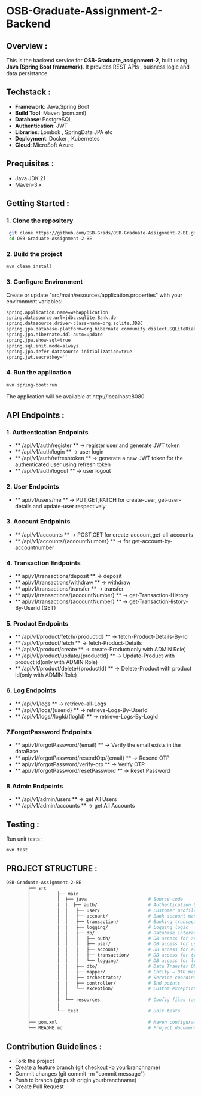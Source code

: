 # OSB-Graduate-Assignment-2-Backend

## Overview :

This is the backend service for **OSB-Graduate_assignment-2**, built using **Java (Spring Boot framework)**.
It provides REST APIs , buisness logic and data persistance.

## Techstack :

- **Framework**: Java,Spring Boot
- **Build Tool**: Maven (pom.xml)
- **Database**: PostgreSQL
- **Authentication**: JWT
- **Libraries**: Lombok , SpringData JPA etc
- **Deployment**: Docker , Kubernetes
- **Cloud**: MicroSoft Azure

## Prequisites :

- Java JDK 21
- Maven-3.x

## Getting Started :

### 1. Clone the repository

```bash
 git clone https://github.com/OSB-Grads/OSB-Graduate-Assignment-2-BE.git
 cd OSB-Graduate-Assignment-2-BE
```

### 2. Build the project

 ```bash
 mvn clean install 
 ```

### 3. Configure Environment

Create or update
"src/main/resources/application.properties" with your environment variables:

```bash
spring.application.name=webApplication
spring.datasource.url=jdbc:sqlite:Bank.db
spring.datasource.driver-class-name=org.sqlite.JDBC
spring.jpa.database-platform=org.hibernate.community.dialect.SQLiteDialect
spring.jpa.hibernate.ddl-auto=update
spring.jpa.show-sql=true
spring.sql.init.mode=always
spring.jpa.defer-datasource-initialization=true
spring.jwt.secretkey=''
````

### 4. Run the application

```bash
mvn spring-boot:run
```

The application will be available at http://localhost:8080

## API Endpoints :

### 1. Authentication Endpoints

- ** /api/v1/auth/register ** -> register user and generate JWT token
- ** /api/v1/auth/login ** -> user login
- ** /api/v1/auth/refreshtoken ** -> generate a new JWT token for the authenticated user using refresh token
- ** /api/v1/auth/logout ** -> user logout

### 2. User Endpoints

- ** api/v1/users/me ** -> PUT,GET,PATCH for create-user, get-user-details and update-user respectively

### 3. Account Endpoints

- ** /api/v1/accounts ** -> POST,GET for create-account,get-all-accounts
- ** /api/v1/accounts/{accountNumber} ** -> for get-account-by-accountnumber

### 4. Transaction Endpoints

- ** api/v1/transactions/deposit ** -> deposit
- ** api/v1/transactions/withdraw ** -> withdraw
- ** api/v1/transactions/transfer ** -> transfer
- ** api/v1/transactions/{accountNumber} ** -> get-Transaction-History
- ** api/v1/transactions/{accountNumber} ** -> get-TransactionHistory-By-UserId (GET)

### 5. Product Endpoints

- ** /api/v1/product/fetch/{productId} ** -> fetch-Product-Details-By-Id
- ** /api/v1/product/fetch ** -> fetch-Product-Details
- ** /api/v1/product/create ** -> create-Product(only with ADMIN Role)
- ** /api/v1/product/update/{productId} ** -> Update-Product with product id(only with ADMIN Role)
- ** /api/v1/product/delete/{productId} ** -> Delete-Product with product id(only with ADMIN Role)

### 6. Log Endpoints

- ** /api/v1/logs ** -> retrieve-all-Logs
- ** /api/v1/logs/{userid} ** -> retrieve-Logs-By-UserId
- ** /api/v1/logs//logId/{logId} **  -> retrieve-Logs-By-LogId

### 7.ForgotPassword Endpoints

- ** api/v1/forgotPassword/{email} ** -> Verify the email exists in the dataBase
- ** api/v1/forgotPassword/resendOtp/{email} ** -> Resend OTP
- ** api/v1/forgotPassword/verify-otp ** -> Verify OTP
- ** api/v1/forgotPassword/resetPassword ** -> Reset Password

### 8.Admin Endpoints

- ** /api/v1/admin/users ** -> get All Users
- ** /api/v1/admin/accounts ** -> get All Accounts

## Testing :

Run unit tests :

```bash
mvn test
```

## PROJECT STRUCTURE :

```bash
OSB-Graduate-Assignment-2-BE
        ├── src                   
        │          ├── main
        │          │  ├── java                       # Source code
        │          │  │  ├── auth/                   # Authentication business logic
        │          │  │   ├── user/                  # Customer profile management
        │          │  │   ├── account/               # Bank account management
        │          │  │   ├── transaction/           # Banking transaction logic
        │          │  │   ├── logging/               # Logging logic
        │          │  │   ├── db/                    # Database interaction layer
        │          │  │   │   ├── auth/              # DB access for auth data
        │          │  │   │   ├── user/              # DB access for user data
        │          │  │   │   ├── account/           # DB access for account data
        │          │  │   │   ├── transaction/       # DB access for transaction data
        │          │  │   │   └── logging/           # DB access for logs
        │          │  │   ├── dto/                   # Data Transfer Objects
        │          │  │   ├── mapper/                # Entity ↔ DTO mappers
        │          │  │   ├── orchestrator/          # Service coordinators
        │          │  │   ├── controller/            # End points
        │          │  │   └── exception/             # Custom exception classes
        │          │  │
        │          │  └── resources                  # Config files (application.properties)
        │          │
        │          └── test                          # Unit tests
        │
        ├── pom.xml                                  # Maven configuration
        └── README.md                                # Project documentation
```

## Contribution Guidelines :

- Fork the project
- Create a feature branch (git checkout -b yourbranchname)
- Commit changes (git commit -m "commit message")
- Push to branch (git push origin yourbranchname)
- Create Pull Request










 



 